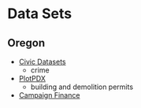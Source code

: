 # Data Sets

## Oregon

- [Civic Datasets](http://www.civicapps.org/datasets)
  - crime
- [PlotPDX](http://ec2-52-88-193-136.us-west-2.compute.amazonaws.com/services/)
  - building and demolition permits
- [Campaign Finance](http://hackor.github.io)